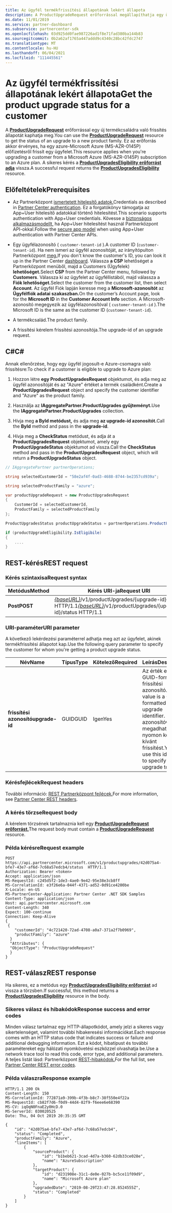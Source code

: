 ```yaml
---
title: Az ügyfél termékfrissítési állapotának lekért állapota
description: A ProductUpgradeRequest erőforrással megállapíthatja egy ügyfél termékfrissítésének állapotát egy új termékcsaládba, például egy Azure-csomagra való Microsoft Azure-előfizetésből (MS-AZR-0145P).
ms.date: 11/01/2019
ms.service: partner-dashboard
ms.subservice: partnercenter-sdk
ms.openlocfilehash: 03d925dd0fae987226ad1f8e71fad380ba144b83
ms.sourcegitcommit: 0b2a62af1765a447addd9c4340c28bc42fdc2747
ms.translationtype: MT
ms.contentlocale: hu-HU
ms.lasthandoff: 06/04/2021
ms.locfileid: "111445561"
---
```

# <a name="get-the-product-upgrade-status-for-a-customer"></a><span data-ttu-id="0419d-103">Az ügyfél termékfrissítési állapotának lekért állapota</span><span class="sxs-lookup"><span data-stu-id="0419d-103">Get the product upgrade status for a customer</span></span>

<span data-ttu-id="0419d-104">A [**ProductUpgradeRequest**](product-upgrade-resources.md#productupgraderequest) erőforrással egy új termékcsaládra való frissítés állapotát kaphatja meg.</span><span class="sxs-lookup"><span data-stu-id="0419d-104">You can use the [**ProductUpgradeRequest**](product-upgrade-resources.md#productupgraderequest) resource to get the status of an upgrade to a new product family.</span></span> <span data-ttu-id="0419d-105">Ez az erőforrás akkor érvényes, ha egy azure-Microsoft Azure (MS-AZR-0145P) előfizetésről frissít egy ügyfelet.</span><span class="sxs-lookup"><span data-stu-id="0419d-105">This resource applies when you're upgrading a customer from a Microsoft Azure (MS-AZR-0145P) subscription to an Azure plan.</span></span> <span data-ttu-id="0419d-106">A sikeres kérés a [**ProductUpgradesEligibility erőforrást adja**](product-upgrade-resources.md#productupgradeseligibility) vissza.</span><span class="sxs-lookup"><span data-stu-id="0419d-106">A successful request returns the [**ProductUpgradesEligibility**](product-upgrade-resources.md#productupgradeseligibility) resource.</span></span>

## <a name="prerequisites"></a><span data-ttu-id="0419d-107">Előfeltételek</span><span class="sxs-lookup"><span data-stu-id="0419d-107">Prerequisites</span></span>

- <span data-ttu-id="0419d-108">Az Partnerközpont [ismertetett hitelesítő adatok.](partner-center-authentication.md)</span><span class="sxs-lookup"><span data-stu-id="0419d-108">Credentials as described in [Partner Center authentication](partner-center-authentication.md).</span></span> <span data-ttu-id="0419d-109">Ez a forgatókönyv támogatja az App+User hitelesítő adatokkal történő hitelesítést.</span><span class="sxs-lookup"><span data-stu-id="0419d-109">This scenario supports authentication with App+User credentials.</span></span> <span data-ttu-id="0419d-110">Kövesse a [biztonságos alkalmazásmodellt,](enable-secure-app-model.md) ha App+User hitelesítést használ Partnerközpont API-okkal.</span><span class="sxs-lookup"><span data-stu-id="0419d-110">Follow the [secure app model](enable-secure-app-model.md) when using App+User authentication with Partner Center APIs.</span></span>

- <span data-ttu-id="0419d-111">Egy ügyfélazonosító ( `customer-tenant-id` ).</span><span class="sxs-lookup"><span data-stu-id="0419d-111">A customer ID (`customer-tenant-id`).</span></span> <span data-ttu-id="0419d-112">Ha nem ismeri az ügyfél azonosítóját, az irányítópulton Partnerközpont [meg.](https://partner.microsoft.com/dashboard)</span><span class="sxs-lookup"><span data-stu-id="0419d-112">If you don't know the customer's ID, you can look it up in the Partner Center [dashboard](https://partner.microsoft.com/dashboard).</span></span> <span data-ttu-id="0419d-113">Válassza **a CSP** lehetőséget a Partnerközpont menüből, majd a Customers (Ügyfelek) **lehetőséget.**</span><span class="sxs-lookup"><span data-stu-id="0419d-113">Select **CSP** from the Partner Center menu, followed by **Customers**.</span></span> <span data-ttu-id="0419d-114">Válassza ki az ügyfelet az ügyféllistából, majd válassza a **Fiók lehetőséget.**</span><span class="sxs-lookup"><span data-stu-id="0419d-114">Select the customer from the customer list, then select **Account**.</span></span> <span data-ttu-id="0419d-115">Az ügyfél Fiók lapján keresse meg a **Microsoft-azonosítót** az **Ügyfélfiók adatai szakaszban.**</span><span class="sxs-lookup"><span data-stu-id="0419d-115">On the customer’s Account page, look for the **Microsoft ID** in the **Customer Account Info** section.</span></span> <span data-ttu-id="0419d-116">A Microsoft-azonosító megegyezik az ügyfélazonosítóval ( `customer-tenant-id` ).</span><span class="sxs-lookup"><span data-stu-id="0419d-116">The Microsoft ID is the same as the customer ID  (`customer-tenant-id`).</span></span>

- <span data-ttu-id="0419d-117">A termékcsalád.</span><span class="sxs-lookup"><span data-stu-id="0419d-117">The product family.</span></span>

- <span data-ttu-id="0419d-118">A frissítési kérelem frissítési azonosítója.</span><span class="sxs-lookup"><span data-stu-id="0419d-118">The upgrade-id of an upgrade request.</span></span>

## <a name="c"></a><span data-ttu-id="0419d-119">C\#</span><span class="sxs-lookup"><span data-stu-id="0419d-119">C\#</span></span>

<span data-ttu-id="0419d-120">Annak ellenőrzése, hogy egy ügyfél jogosult-e Azure-csomagra való frissítésre:</span><span class="sxs-lookup"><span data-stu-id="0419d-120">To check if a customer is eligible to upgrade to Azure plan:</span></span>

1. <span data-ttu-id="0419d-121">Hozzon létre **egy ProductUpgradesRequest** objektumot, és adja meg az ügyfél azonosítóját és az "Azure" értéket a termék családként.</span><span class="sxs-lookup"><span data-stu-id="0419d-121">Create a **ProductUpgradesRequest** object and specify the customer identifier and "Azure" as the product family.</span></span>

2. <span data-ttu-id="0419d-122">Használja az **IAggregatePartner.ProductUpgrades gyűjteményt.**</span><span class="sxs-lookup"><span data-stu-id="0419d-122">Use the **IAggregatePartner.ProductUpgrades** collection.</span></span>

3. <span data-ttu-id="0419d-123">Hívja meg **a ById metódust,** és adja meg **az upgrade-id azonosítót.**</span><span class="sxs-lookup"><span data-stu-id="0419d-123">Call the **ById** method and pass in the **upgrade-id**.</span></span>

4. <span data-ttu-id="0419d-124">Hívja meg a **CheckStatus** metódust, és adja át a **ProductUpgradesRequest** objektumot, amely egy **ProductUpgradeStatus** objektumot ad vissza.</span><span class="sxs-lookup"><span data-stu-id="0419d-124">Call the **CheckStatus** method and pass in the **ProductUpgradesRequest** object, which will return a **ProductUpgradeStatus** object.</span></span>

```csharp
// IAggregatePartner partnerOperations;

string selectedCustomerId = "58e2af4f-0ad3-4688-8744-be2357cd939a";

string selectedProductFamily = "azure";

var productUpgradeRequest = new ProductUpgradesRequest
{
    CustomerId = selectedCustomerId,
    ProductFamily = selectedProductFamily
};

ProductUpgradesStatus productUpgradeStatus = partnerOperations.ProductUpgrades.ById(selectedUpgradeId).CheckStatus(productUpgradeRequest);

if (productUpgradeEligibility.IsEligibile)
{
    ....
}

```

## <a name="rest-request"></a><span data-ttu-id="0419d-125">REST-kérés</span><span class="sxs-lookup"><span data-stu-id="0419d-125">REST request</span></span>

### <a name="request-syntax"></a><span data-ttu-id="0419d-126">Kérés szintaxisa</span><span class="sxs-lookup"><span data-stu-id="0419d-126">Request syntax</span></span>

| <span data-ttu-id="0419d-127">Metódus</span><span class="sxs-lookup"><span data-stu-id="0419d-127">Method</span></span>   | <span data-ttu-id="0419d-128">Kérés URI-ja</span><span class="sxs-lookup"><span data-stu-id="0419d-128">Request URI</span></span> |
|----------|-----------------------------------------------------------------------------------------------|
| <span data-ttu-id="0419d-129">**Post**</span><span class="sxs-lookup"><span data-stu-id="0419d-129">**POST**</span></span> | <span data-ttu-id="0419d-130">[*{baseURL}*](partner-center-rest-urls.md)/v1/productUpgrades/{upgrade-id}/status HTTP/1.1</span><span class="sxs-lookup"><span data-stu-id="0419d-130">[*{baseURL}*](partner-center-rest-urls.md)/v1/productUpgrades/{upgrade-id}/status HTTP/1.1</span></span> |

### <a name="uri-parameter"></a><span data-ttu-id="0419d-131">URI-paraméter</span><span class="sxs-lookup"><span data-stu-id="0419d-131">URI parameter</span></span>

<span data-ttu-id="0419d-132">A következő lekérdezési paraméterrel adhatja meg azt az ügyfelet, akinek termékfrissítési állapotot kap.</span><span class="sxs-lookup"><span data-stu-id="0419d-132">Use the following query parameter to specify the customer for whom you're getting a product upgrade status.</span></span>

| <span data-ttu-id="0419d-133">Név</span><span class="sxs-lookup"><span data-stu-id="0419d-133">Name</span></span>               | <span data-ttu-id="0419d-134">Típus</span><span class="sxs-lookup"><span data-stu-id="0419d-134">Type</span></span> | <span data-ttu-id="0419d-135">Kötelező</span><span class="sxs-lookup"><span data-stu-id="0419d-135">Required</span></span> | <span data-ttu-id="0419d-136">Leírás</span><span class="sxs-lookup"><span data-stu-id="0419d-136">Description</span></span>                                                                                 |
|--------------------|------|----------|---------------------------------------------------------------------------------------------|
| <span data-ttu-id="0419d-137">**frissítési azonosító**</span><span class="sxs-lookup"><span data-stu-id="0419d-137">**upgrade-id**</span></span> | <span data-ttu-id="0419d-138">GUID</span><span class="sxs-lookup"><span data-stu-id="0419d-138">GUID</span></span> | <span data-ttu-id="0419d-139">Igen</span><span class="sxs-lookup"><span data-stu-id="0419d-139">Yes</span></span> | <span data-ttu-id="0419d-140">Az érték egy GUID-formátumú frissítési azonosító.</span><span class="sxs-lookup"><span data-stu-id="0419d-140">The value is a GUID-formatted upgrade identifier.</span></span> <span data-ttu-id="0419d-141">Ezzel az azonosítóval megadhatja a nyomon követni kívánt frissítést.</span><span class="sxs-lookup"><span data-stu-id="0419d-141">You can use this identifier to specify an upgrade to track.</span></span> |

### <a name="request-headers"></a><span data-ttu-id="0419d-142">Kérésfejlécek</span><span class="sxs-lookup"><span data-stu-id="0419d-142">Request headers</span></span>

<span data-ttu-id="0419d-143">További információ: [REST Partnerközpont fejlécek.](headers.md)</span><span class="sxs-lookup"><span data-stu-id="0419d-143">For more information, see [Partner Center REST headers](headers.md).</span></span>

### <a name="request-body"></a><span data-ttu-id="0419d-144">A kérés törzse</span><span class="sxs-lookup"><span data-stu-id="0419d-144">Request body</span></span>

<span data-ttu-id="0419d-145">A kérelem törzsének tartalmaznia kell egy [**ProductUpgradeRequest erőforrást.**](product-upgrade-resources.md#productupgraderequest)</span><span class="sxs-lookup"><span data-stu-id="0419d-145">The request body must contain a [**ProductUpgradeRequest**](product-upgrade-resources.md#productupgraderequest) resource.</span></span>

### <a name="request-example"></a><span data-ttu-id="0419d-146">Példa kérésre</span><span class="sxs-lookup"><span data-stu-id="0419d-146">Request example</span></span>

```http
POST https://api.partnercenter.microsoft.com/v1/productupgrades/42d075a4-bfe7-43e7-af6d-7c68a57edcb4/status  HTTP/1.1
Authorization: Bearer <token>
Accept: application/json
MS-RequestId: c245d5f2-1de3-4ae0-9e42-95e38e3cb8ff
MS-CorrelationId: e3f26e6a-044f-4371-ad52-0d91ce4200be
X-Locale: en-US
MS-PartnerCenter-Application: Partner Center .NET SDK Samples
Content-Type: application/json
Host: api.partnercenter.microsoft.com
Content-Length: 340
Expect: 100-continue
Connection: Keep-Alive
{
 {
    "customerId": "4c721420-72ad-4708-a0a7-371a2f7b0969",
    "productFamily": "azure"
  }
  "Attributes": {
  "ObjectType": "ProductUpgradeRequest"
  }
}
```

## <a name="rest-response"></a><span data-ttu-id="0419d-147">REST-válasz</span><span class="sxs-lookup"><span data-stu-id="0419d-147">REST response</span></span>

<span data-ttu-id="0419d-148">Ha sikeres, ez a metódus egy [**ProductUpgradesEligibility erőforrást**](product-upgrade-resources.md#productupgradeseligibility) ad vissza a törzsben.</span><span class="sxs-lookup"><span data-stu-id="0419d-148">If successful, this method returns a [**ProductUpgradesEligibility**](product-upgrade-resources.md#productupgradeseligibility) resource in the body.</span></span>

### <a name="response-success-and-error-codes"></a><span data-ttu-id="0419d-149">Sikeres válasz és hibakódok</span><span class="sxs-lookup"><span data-stu-id="0419d-149">Response success and error codes</span></span>

<span data-ttu-id="0419d-150">Minden válasz tartalmaz egy HTTP-állapotkódot, amely jelzi a sikeres vagy sikertelenséget, valamint további hibakeresési információkat.</span><span class="sxs-lookup"><span data-stu-id="0419d-150">Each response comes with an HTTP status code that indicates success or failure and additional debugging information.</span></span> <span data-ttu-id="0419d-151">Ezt a kódot, hibatípust és további paramétereket egy hálózati nyomkövetési eszközzel olvashatja be.</span><span class="sxs-lookup"><span data-stu-id="0419d-151">Use a network trace tool to read this code, error type, and additional parameters.</span></span> <span data-ttu-id="0419d-152">A teljes listát lásd: Partnerközpont [REST-hibakódok.](error-codes.md)</span><span class="sxs-lookup"><span data-stu-id="0419d-152">For the full list, see [Partner Center REST error codes](error-codes.md).</span></span>

### <a name="response-example"></a><span data-ttu-id="0419d-153">Példa válaszra</span><span class="sxs-lookup"><span data-stu-id="0419d-153">Response example</span></span>

```http
HTTP/1.1 200 Ok
Content-Length: 150
MS-CorrelationId: 772871a9-399b-4f3b-b8c7-38f550e4f22a
MS-RequestId: cb82f7d6-f0d9-44d4-82f9-f6eee6e68390
MS-CV: iqOqN0FnaE2y0HcD.0
MS-ServerId: 030020525
Date: Thu, 04 Oct 2019 20:35:35 GMT

{
    "id": "42d075a4-bfe7-43e7-af6d-7c68a57edcb4",
    "status": "Completed",
    "productFamily": "Azure",
    "lineItems": [
        {
            "sourceProduct": {
                "id": "b1beb621-3cad-4d7a-b360-62db33ce028e",
                "name": "AzureSubscription"
            },
            "targetProduct": {
                "id": "d231908e-31c1-de0e-027b-bc5ce11f09d9",
                "name": "Microsoft Azure plan"
            },
            "upgradedDate": "2019-08-29T23:47:28.8524555Z",
            "status": "Completed"
        }
    ]
}

```
